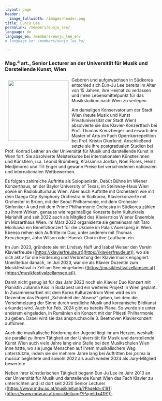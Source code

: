 ```yaml
---
layout: page
header:
  image_fullwidth: /images/header.png
title: Eunju Lee
permalink: /members/eunju_lee/
language: de
language_en: /members/eunju_lee_en/
# language_ko: /members/eunju_lee_ko/

---
```


### Mag.<sup>a</sup> art., Senior Lecturer an der Universität für Musik und Darstellende Kunst, Wien

<a href="/images/LeeEunju3.jpg"><img src="/images/LeeEunju3.jpg" align="left" width="200px" hspace="10" vspace="10"></a>


Geboren und aufgewachsen in Südkorea entschied sich Eun-Ju Lee bereits im Alter von 15
Jahren, ihre Heimat zu verlassen und ihren Lebensmittelpunkt für das Musikstudium nach Wien zu
verlegen.

Am damaligen Konservatorium der Stadt Wien (heute Musik und Kunst Privatuniversität der Stadt
Wien) absolvierte sie das Klavier-Konzertfach bei Prof. Thomas Kreuzberger und erwarb den
Master of Arts im Fach Opernkorrepetition bei Prof. Kristin Okerlund. Anschließend setzte sie ihre
postgradualen Studien bei Prof. Konrad Leitner an der Universität für Musik und darstellende
Kunst in Wien fort. Sie absolvierte Meisterkurse bei internationalen Künstlerinnen und Künstlern,
u.a. Leonid Brumberg, Krassimira Jordan, Noel Flores, Heinz Medjimorec und Till Enger und
gewann Preise bei verschiedenen nationalen und internationalen Wettbewerben.

Es folgten zahlreiche Auftritte als Solopianistin, Debüt Bühne im Wiener Konzerthaus, an der
Baylor University of Texas, im Steinway-Haus Wien sowie im Radiokulturhaus Wien. Aber auch
Auftritte mit Orchestern wie mit dem Daegu City Symphony Orchestra in Südkorea,
Klavierkonzerte mit Orchester in Brünn, mit der Seoul Philharmonie, mit dem Orchester Sinfoniker
A und mit dem Prime Philharmonic Orchestra in Südkorea zählen zu ihrem Wirken, genauso wie
regelmäßige Konzerte beim Kulturkreis Mariahilf und seit 2022 auch als Mitglied des Klaviertrios
Wiener Ensemble im Mozarthaus Wien. Im März 2022 organisierte sie gemeinsam mit Taro
Morikawa ein Benefizkonzert für die Ukraine im Palais Auersperg in Wien.
Ebenso reihen sich Auftritte im Duo, unter anderem mit Thomas Kreuzberger, John Wilson oder
Hunrak Choi in ihre Laufbahn ein.

Im Juni 2023, gründete sie mit Lindsey Huff und Isabel Weiser den Verein Klavierfreude
([https://klavierfreude.at](https://klavierfreude.at)), wo sie sich aktiv für die Förderung und Verbreitung der Klaviermusik engagiert.
Unmittelbar danach, im Juli 2023, war sie als Klavier Dozentin zum Musikfestival in Zell am See
eingeladen ([https://musikfestivalzellamsee.at](https://musikfestivalzellamsee.at)).

Damit nicht genug ist für das Jahr 2023 noch ein Klavier Duo Konzert mit Pianistin Julianna Kiss in
Budapest und ein weiteres Projekt in Wien geplant. In Zusammenarbeit mit dem Korea
Kulturzentrum Wien wird es im Dezember das Projekt „Schönheit der Absenz“ geben, bei dem die
Verschmelzung der Sinne durch westliche Musik und koreanische Bildkunst erkundet wird.
Auch für Feb. 2024 gibt es bereits Pläne. So wurde sie unter anderem eingeladen, in Rumänien
ein Konzert mit der Pitiesti Philharmonie zu geben. Dabei wird sie das anspruchsvolle 3.
Beethoven Klavierkonzert aufführen.

Auch die musikalische Förderung der Jugend liegt ihr am Herzen, weshalb sie parallel zu ihrem
Tätigkeit an der Universität für Musik und darstellende Kunst Wien auch viele Jahre lang eine
Stelle bei den Musikschulen Wien inne hatte, wo sie junge Menschen auf ihrem musikalischem
Weg unterstützte, indem sie sie mehrere Jahre lang bei Auftritten bei ‚prima la musica‘ begleitete
und sowohl 2022 als auch wieder 2024 als Jury-Mitglied bewertete.

Neben ihrer künstlerischen Tätigkeit begann Eun-Ju Lee im Jahr 2013 an der Universität für Musik
und darstellende Kunst Wien das Fach Klavier zu unterrichten und ist dort seit 2020 Senior
Lecturer ([https://www.mdw.ac.at/musikleitung/?PageId=4191](https://www.mdw.ac.at/musikleitung/?PageId=4191)).
